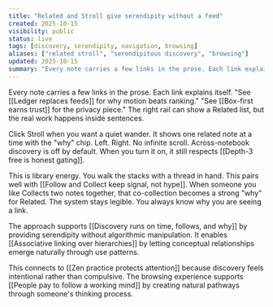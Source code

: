 ```yaml
---
title: "Related and Stroll give serendipity without a feed"
created: 2025-10-15
visibility: public
status: live
tags: [discovery, serendipity, navigation, browsing]
aliases: ["related stroll", "serendipitous discovery", "browsing"]
updated: 2025-10-15
summary: "Every note carries a few links in the prose. Each link explains itself. The right rail can show a Related list, but the real work happens inside sentences."
---
```


Every note carries a few links in the prose. Each link explains itself. "See [[Ledger replaces feeds]] for why motion beats ranking." "See [[Box-first earns trust]] for the privacy piece." The right rail can show a Related list, but the real work happens inside sentences.

Click Stroll when you want a quiet wander. It shows one related note at a time with the "why" chip. Left. Right. No infinite scroll. Across-notebook discovery is off by default. When you turn it on, it still respects [[Depth-3 free is honest gating]].

This is library energy. You walk the stacks with a thread in hand. This pairs well with [[Follow and Collect keep signal, not hype]]. When someone you like Collects two notes together, that co-collection becomes a strong "why" for Related. The system stays legible. You always know why you are seeing a link.

The approach supports [[Discovery runs on time, follows, and why]] by providing serendipity without algorithmic manipulation. It enables [[Associative linking over hierarchies]] by letting conceptual relationships emerge naturally through use patterns.

This connects to [[Zen practice protects attention]] because discovery feels intentional rather than compulsive. The browsing experience supports [[People pay to follow a working mind]] by creating natural pathways through someone's thinking process.
